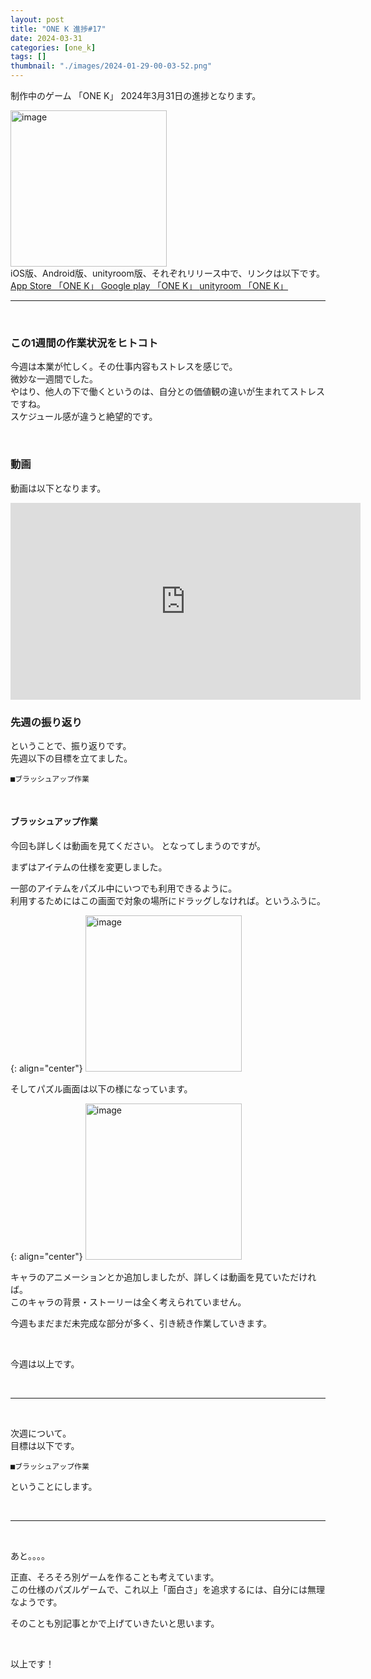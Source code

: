 ```yaml
---
layout: post
title: "ONE K 進捗#17"
date: 2024-03-31
categories: [one_k]
tags: []
thumbnail: "./images/2024-01-29-00-03-52.png"
---
```


制作中のゲーム
「ONE K」
2024年3月31日の進捗となります。  
  
<img src="{{ './images/2024-01-29-00-03-52.png' }}" alt="image" width="250" class="center-image"/>
  
<br>
iOS版、Android版、unityroom版、それぞれリリース中で、リンクは以下です。

<a class="post-link" href="https://apps.apple.com/jp/app/one-k/id6475221501">
App Store 「ONE K」
</a>

<a class="post-link" href="https://play.google.com/store/apps/details?id=com.Combo.puzzle">
Google play 「ONE K」
</a>

<a class="post-link" href="https://unityroom.com/games/combo_onek">
unityroom 「ONE K」
</a>

<br>

<hr>

<br>

### この1週間の作業状況をヒトコト
今週は本業が忙しく。その仕事内容もストレスを感じで。  
微妙な一週間でした。  
やはり、他人の下で働くというのは、自分との価値観の違いが生まれてストレスですね。  
スケジュール感が違うと絶望的です。  
  
  
<br>

### 動画
動画は以下となります。  
<iframe width="560" height="315" src="https://www.youtube.com/embed/8cuqzsgo5ic" frameborder="0" allowfullscreen></iframe>  

<br>

### 先週の振り返り
ということで、振り返りです。  
先週以下の目標を立てました。  　
```
■ブラッシュアップ作業
```
<br>
  
#### ブラッシュアップ作業
今回も詳しくは動画を見てください。
となってしまうのですが。  

まずはアイテムの仕様を変更しました。  

一部のアイテムをパズル中にいつでも利用できるように。  
利用するためにはこの画面で対象の場所にドラッグしなければ。というふうに。  

{: align="center"}
<img src="{{ './images/2024-03-31-08-45-19.png' }}" alt="image" width="250"/>

そしてパズル画面は以下の様になっています。  

{: align="center"}
<img src="{{ './images/2024-03-31-08-46-38.png' }}" alt="image" width="250"/>

キャラのアニメーションとか追加しましたが、詳しくは動画を見ていただければ。  
このキャラの背景・ストーリーは全く考えられていません。  

  
今週もまだまだ未完成な部分が多く、引き続き作業していきます。  


<br>

  
今週は以上です。  
  
<br>

<hr>

<br>

次週について。  
目標は以下です。  
```
■ブラッシュアップ作業
```
ということにします。  
  
<br>

<hr>

<br>

あと。。。。  
  
正直、そろそろ別ゲームを作ることも考えています。  
この仕様のパズルゲームで、これ以上「面白さ」を追求するには、自分には無理なようです。  
  
そのことも別記事とかで上げていきたいと思います。  
  

  
<br>

以上です！  
  
